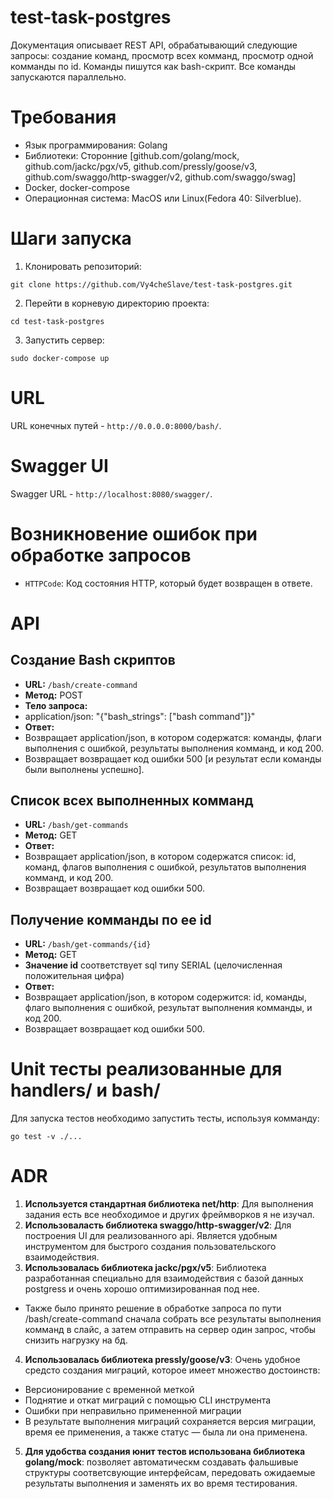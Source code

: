 # test-task-postgres

Документация описывает REST API, обрабатывающий следующие запросы: создание команд, просмотр всех комманд, просмотр одной комманды по id. Команды пишутся как bash-скрипт. Все команды запускаются параллельно.

# Требования
- Язык программирования: Golang
- Библиотеки: Сторонние [github.com/golang/mock, 
	github.com/jackc/pgx/v5, 
	github.com/pressly/goose/v3, 
	github.com/swaggo/http-swagger/v2, 
	github.com/swaggo/swag]
- Docker, docker-compose
- Операционная система: MacOS или Linux(Fedora 40: Silverblue).

# Шаги запуска
1. Клонировать репозиторий:
```
git clone https://github.com/Vy4cheSlave/test-task-postgres.git
```
2. Перейти в корневую директорию проекта:
```
cd test-task-postgres
```
3. Запустить сервер:
```
sudo docker-compose up
```

# URL
URL конечных путей - `http://0.0.0.0:8000/bash/`.

# Swagger UI
Swagger URL - `http://localhost:8080/swagger/`.


# Возникновение ошибок при обработке запросов

- `HTTPCode`: Код состояния HTTP, который будет возвращен в ответе.


# API

## Создание Bash скриптов
- **URL:** `/bash/create-command`
- **Метод:** POST
- **Тело запроса:**
- application/json: "{"bash_strings": ["bash command"]}"
- **Ответ:**
- Возвращает application/json, в котором содержатся: команды, флаги выполнения с ошибкой, результаты выполнения комманд, и код 200.
- Возвращает возвращает код ошибки 500 [и результат если команды были выполнены успешно].

## Список всех выполненных комманд
- **URL:** `/bash/get-commands`
- **Метод:** GET
- **Ответ:**
- Возвращает application/json, в котором содержатся список: id, команд, флагов выполнения с ошибкой, результатов выполнения комманд, и код 200.
- Возвращает возвращает код ошибки 500.

## Получение комманды по ее id
- **URL:** `/bash/get-commands/{id}`
- **Метод:** GET
- **Значение id** соответствует sql типу SERIAL (целочисленная положительная цифра)
- **Ответ:**
- Возвращает application/json, в котором содержится: id, команды, флаго выполнения с ошибкой, результат выполнения комманды, и код 200.
- Возвращает возвращает код ошибки 500.

# Unit тесты реализованные для handlers/ и bash/
Для запуска тестов необходимо запустить тесты, используя комманду:
```
go test -v ./...
```

# ADR
1. **Используется стандартная библиотека net/http**: Для выполнения задания есть все необходимое и других фреймворков я не изучал.
2. **Использоваласть библиотека swaggo/http-swagger/v2**: Для построения UI для реализованного api. Является удобным инструментом для быстрого создания пользовательского взаимодействия.
3. **Использовалась библиотека jackc/pgx/v5**: Библиотека разработанная специально для взаимодействия с базой данных postgress и очень хорошо оптимизированная под нее.
- Также было принято решение в обработке запроса по пути /bash/create-command сначала собрать все результаты выполнения комманд в слайс, а затем отправить на сервер один запрос, чтобы снизить нагрузку на бд.
4. **Использовалась библиотека pressly/goose/v3**: Очень удобное средсто создания миграций, которое имеет множество достоинств:
- Версионирование с временной меткой
- Поднятие и откат миграций с помощью CLI инструмента
- Ошибки при неправильно примененной миграции
- В результате выполнения миграций сохраняется версия миграции, время ее применения, а также статус — была ли она применена.
5. **Для удобства создания юнит тестов использована библиотека golang/mock**: позволяет автоматическм создавать фальшивые структуры соответсвующие интерфейсам, передовать ожидаемые результаты выполнения и заменять их во время тестирования.
